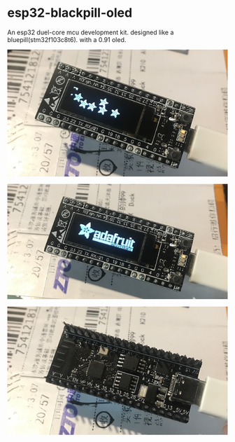 # esp32-blackpill-oled
 An esp32 duel-core mcu development kit. designed like a bluepill(stm32f103c8t6). with a 0.91 oled.

![image1](https://github.com/Eddddddddy/esp32-blackpill-oled/blob/master/images/IMG_3454.jpg)

![image2](https://github.com/Eddddddddy/esp32-blackpill-oled/blob/master/images/IMG_3455.jpg)

![image3](https://github.com/Eddddddddy/esp32-blackpill-oled/blob/master/images/IMG_3456.jpg)
